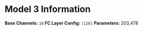 # Model 3 Information

**Base Channels:** `10`
**FC Layer Config:** `[128]`
**Parameters:** 203,478
